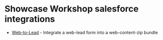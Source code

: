 Showcase Workshop salesforce integrations
=========================================

* [Web-to-Lead](web-lead) - Integrate a web-lead form into a web-content-zip bundle
